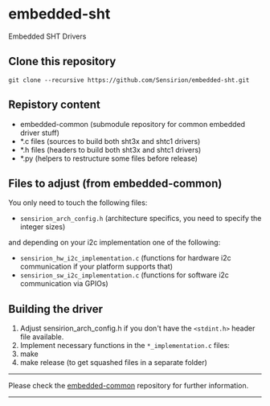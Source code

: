 # embedded-sht
Embedded SHT Drivers

## Clone this repository
```
git clone --recursive https://github.com/Sensirion/embedded-sht.git
```

## Repistory content
* embedded-common (submodule repository for common embedded driver stuff)
* *.c files (sources to build both sht3x and shtc1 drivers)
* *.h files (headers to build both sht3x and shtc1 drivers)
* *.py (helpers to restructure some files before release)

## Files to adjust (from embedded-common)
You only need to touch the following files:

* ```sensirion_arch_config.h``` (architecture specifics, you need to specify the integer sizes)

and depending on your i2c implementation one of the following:

* ```sensirion_hw_i2c_implementation.c``` (functions for hardware i2c communication if your platform supports that)
* ```sensirion_sw_i2c_implementation.c``` (functions for software i2c communication via GPIOs)

## Building the driver
1. Adjust sensirion_arch_config.h if you don't have the ```<stdint.h>``` header file available.
2. Implement necessary functions in the ```*_implementation.c``` files:
3. make
4. make release (to get squashed files in a separate folder)

---

Please check the [embedded-common](https://github.com/Sensirion/embedded-common) repository for further information.

---
